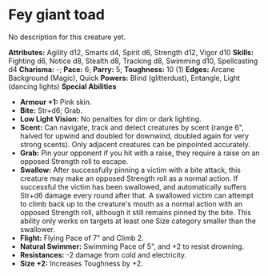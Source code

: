 # Fey giant toad

No description for this creature yet.

**Attributes:** Agility d12, Smarts d4, Spirit d6, Strength d12, Vigor
d10
**Skills:** Fighting d6, Notice d8, Stealth d8, Tracking d8, Swimming
d10, Spellcasting d4
**Charisma:** -; **Pace:** 6; **Parry:** 5; **Toughness:** 10 (1)
**Edges:** Arcane Background (Magic), Quick
**Powers:** Blind (glitterdust), Entangle, Light (dancing lights)
**Special Abilities**

- **Armour +1:** Pink skin.
- **Bite:** Str+d6; Grab.
- **Low Light Vision:** No penalties for dim or dark lighting.
- **Scent:** Can navigate, track and detect creatures by scent (range
6", halved for upwind and doubled for downwind, doubled again for very
strong scents). Only adjacent creatures can be pinpointed accurately.
- **Grab:** Pin your opponent if you hit with a raise, they require a
raise on an opposed Strength roll to escape.
- **Swallow:** After successfully pinning a victim with a bite attack,
this creature may make an opposed Strength roll as a normal action. If
successful the victim has been swallowed, and automatically suffers
Str+d6 damage every round after that. A swallowed victim can attempt to
climb back up to the creature's mouth as a normal action with an
opposed Strength roll, although it still remains pinned by the bite.
This ability only works on targets at least one Size category smaller
than the swallower.
- **Flight:** Flying Pace of 7" and Climb 2.
- **Natural Swimmer:** Swimming Pace of 5", and +2 to resist drowning.
- **Resistances:** -2 damage from cold and electricity.
- **Size +2:** Increases Toughness by +2.
